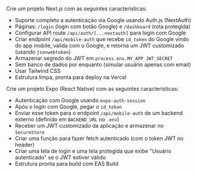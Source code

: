 Crie um projeto Next.js com as seguintes características:

- Suporte completo a autenticação via Google usando Auth.js (NextAuth)
- Páginas: `/login` (login com botão Google) e `/dashboard` (rota protegida)
- Configurar API route `/api/auth/[...nextauth]` para login com Google
- Criar endpoint `/api/mobile-auth` que recebe `id_token` do Google vindo do app mobile, valida com o Google, e retorna um JWT customizado (usando `jsonwebtoken`)
- Armazenar segredo do JWT em `process.env.MY_APP_JWT_SECRET`
- Sem banco de dados por enquanto (simular usuário apenas com email)
- Usar Tailwind CSS
- Estrutura limpa, pronta para deploy na Vercel


Crie um projeto Expo (React Native) com as seguintes características:

- Autenticação com Google usando `expo-auth-session`
- Após o login com Google, pegar o `id_token`
- Enviar esse token para o endpoint `/api/mobile-auth` de um backend externo (definido em `BACKEND_URL` no `.env`)
- Receber um JWT customizado da aplicação e armazenar no `SecureStore`
- Criar uma função para fazer fetch autenticado (com o token JWT no header)
- Criar uma tela de login e uma tela protegida que exibe "Usuário autenticado" se o JWT estiver válido
- Estrutura pronta para build com EAS Build
